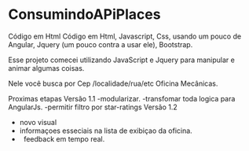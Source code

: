 # ConsumindoAPiPlaces

Código em Html Código em Html, Javascript, Css, usando um pouco de Angular, Jquery (um pouco contra a usar ele), Bootstrap.

Esse projeto comecei utilizando JavaScript e Jquery para manipular e animar algumas coisas. 

Nele você busca por Cep /localidade/rua/etc Oficina Mecânicas.

 Proximas etapas
Versão 1.1
 -modularizar.
 -transfomar toda logica para AngularJs.
 -permitir filtro por star-ratings
Versão 1.2
 - novo visual
 -  informaçoes esseciais na lista de exibiçao da oficina.
 -   feedback em tempo real.
